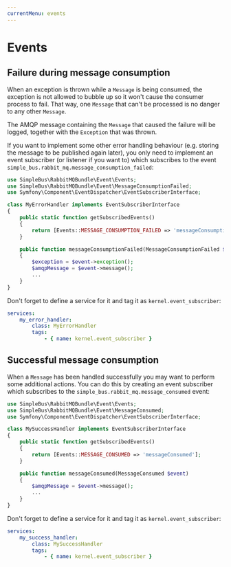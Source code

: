 ```yaml
---
currentMenu: events
---
```


# Events

## Failure during message consumption

When an exception is thrown while a `Message` is being consumed, the exception is not allowed to bubble up so it won't
cause the consumer process to fail. That way, one `Message` that can't be processed is no danger to any other `Message`.

The AMQP message containing the `Message` that caused the failure will be logged, together with the `Exception` that was
thrown.

If you want to implement some other error handling behaviour (e.g. storing the message to be published again later), you
only need to implement an event subscriber (or listener if you want to) which subscribes to the event
`simple_bus.rabbit_mq.message_consumption_failed`:

```php
use SimpleBus\RabbitMQBundle\Event\Events;
use SimpleBus\RabbitMQBundle\Event\MessageConsumptionFailed;
use Symfony\Component\EventDispatcher\EventSubscriberInterface;

class MyErrorHandler implements EventSubscriberInterface
{
    public static function getSubscribedEvents()
    {
        return [Events::MESSAGE_CONSUMPTION_FAILED => 'messageConsumptionFailed'];
    }

    public function messageConsumptionFailed(MessageConsumptionFailed $event)
    {
        $exception = $event->exception();
        $amqpMessage = $event->message();
        ...
    }
}
```

Don't forget to define a service for it and tag it as `kernel.event_subscriber`:

```yaml
services:
    my_error_handler:
        class: MyErrorHandler
        tags:
            - { name: kernel.event_subscriber }
```

## Successful message consumption

When a `Message` has been handled successfully you may want to perform some additional actions. You can do this by
creating an event subscriber which subscribes to the `simple_bus.rabbit_mq.message_consumed` event:


```php
use SimpleBus\RabbitMQBundle\Event\Events;
use SimpleBus\RabbitMQBundle\Event\MessageConsumed;
use Symfony\Component\EventDispatcher\EventSubscriberInterface;

class MySuccessHandler implements EventSubscriberInterface
{
    public static function getSubscribedEvents()
    {
        return [Events::MESSAGE_CONSUMED => 'messageConsumed'];
    }

    public function messageConsumed(MessageConsumed $event)
    {
        $amqpMessage = $event->message();
        ...
    }
}
```

Don't forget to define a service for it and tag it as `kernel.event_subscriber`:

```yaml
services:
    my_success_handler:
        class: MySuccessHandler
        tags:
            - { name: kernel.event_subscriber }
```
